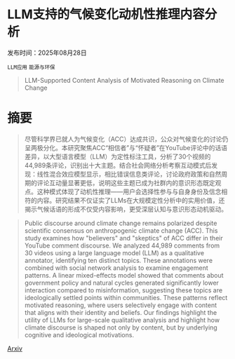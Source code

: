 # LLM支持的气候变化动机性推理内容分析

发布时间：2025年08月28日

`LLM应用` `能源与环保`

> LLM-Supported Content Analysis of Motivated Reasoning on Climate Change

# 摘要

> 尽管科学界已就人为气候变化（ACC）达成共识，公众对气候变化的讨论仍呈两极分化。本研究聚焦ACC“相信者”与“怀疑者”在YouTube评论中的话语差异，以大型语言模型（LLM）为定性标注工具，分析了30个视频的44,989条评论，识别出十大主题。结合社会网络分析考察互动模式后发现：线性混合效应模型显示，相比错误信息类评论，讨论政府政策和自然周期的评论互动量显著更低，说明这些主题已成为社群内的意识形态既定观点。这种模式体现了动机性推理——用户会选择性参与与自身身份及信念相符的内容。研究结果不仅证实了LLMs在大规模定性分析中的实用价值，还揭示气候话语的形成不仅受内容影响，更受深层认知与意识形态动机驱动。

> Public discourse around climate change remains polarized despite scientific consensus on anthropogenic climate change (ACC). This study examines how "believers" and "skeptics" of ACC differ in their YouTube comment discourse. We analyzed 44,989 comments from 30 videos using a large language model (LLM) as a qualitative annotator, identifying ten distinct topics. These annotations were combined with social network analysis to examine engagement patterns. A linear mixed-effects model showed that comments about government policy and natural cycles generated significantly lower interaction compared to misinformation, suggesting these topics are ideologically settled points within communities. These patterns reflect motivated reasoning, where users selectively engage with content that aligns with their identity and beliefs. Our findings highlight the utility of LLMs for large-scale qualitative analysis and highlight how climate discourse is shaped not only by content, but by underlying cognitive and ideological motivations.

[Arxiv](https://arxiv.org/abs/2508.21305)